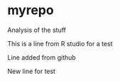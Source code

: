 # myrepo
Analysis of the stuff

This is a line from R studio for a test

Line added from github

New line for test